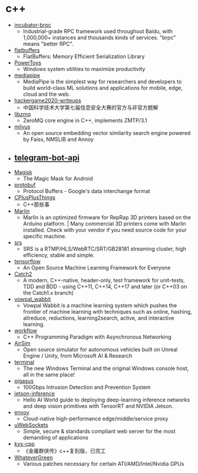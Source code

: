 # c++
- [incubator-brpc](https://github.com/apache/incubator-brpc)
  - Industrial-grade RPC framework used throughout Baidu, with 1,000,000+ instances and thousands kinds of services. "brpc" means "better RPC".
- [flatbuffers](https://github.com/google/flatbuffers)
  - FlatBuffers: Memory Efficient Serialization Library
- [PowerToys](https://github.com/microsoft/PowerToys)
  - Windows system utilities to maximize productivity
- [mediapipe](https://github.com/google/mediapipe)
  - MediaPipe is the simplest way for researchers and developers to build world-class ML solutions and applications for mobile, edge, cloud and the web.
- [hackergame2020-writeups](https://github.com/USTC-Hackergame/hackergame2020-writeups)
  - 中国科学技术大学第七届信息安全大赛的官方与非官方题解
- [libzmq](https://github.com/zeromq/libzmq)
  - ZeroMQ core engine in C++, implements ZMTP/3.1
- [milvus](https://github.com/milvus-io/milvus)
  - An open source embedding vector similarity search engine powered by Faiss, NMSLIB and Annoy
- [telegram-bot-api](https://github.com/tdlib/telegram-bot-api)
  - 
- [Magisk](https://github.com/topjohnwu/Magisk)
  - The Magic Mask for Android
- [protobuf](https://github.com/protocolbuffers/protobuf)
  - Protocol Buffers - Google's data interchange format
- [CPlusPlusThings](https://github.com/Light-City/CPlusPlusThings)
  - C++那些事
- [Marlin](https://github.com/MarlinFirmware/Marlin)
  - Marlin is an optimized firmware for RepRap 3D printers based on the Arduino platform. | Many commercial 3D printers come with Marlin installed. Check with your vendor if you need source code for your specific machine.
- [srs](https://github.com/ossrs/srs)
  - SRS is a RTMP/HLS/WebRTC/SRT/GB28181 streaming cluster, high efficiency, stable and simple.
- [tensorflow](https://github.com/tensorflow/tensorflow)
  - An Open Source Machine Learning Framework for Everyone
- [Catch2](https://github.com/catchorg/Catch2)
  - A modern, C++-native, header-only, test framework for unit-tests, TDD and BDD - using C++11, C++14, C++17 and later (or C++03 on the Catch1.x branch)
- [vowpal_wabbit](https://github.com/VowpalWabbit/vowpal_wabbit)
  - Vowpal Wabbit is a machine learning system which pushes the frontier of machine learning with techniques such as online, hashing, allreduce, reductions, learning2search, active, and interactive learning.
- [workflow](https://github.com/sogou/workflow)
  - C++ Programming Paradigm with Asynchronous Networking
- [AirSim](https://github.com/microsoft/AirSim)
  - Open source simulator for autonomous vehicles built on Unreal Engine / Unity, from Microsoft AI & Research
- [terminal](https://github.com/microsoft/terminal)
  - The new Windows Terminal and the original Windows console host, all in the same place!
- [pigasus](https://github.com/cmu-snap/pigasus)
  - 100Gbps Intrusion Detection and Prevention System
- [jetson-inference](https://github.com/dusty-nv/jetson-inference)
  - Hello AI World guide to deploying deep-learning inference networks and deep vision primitives with TensorRT and NVIDIA Jetson.
- [envoy](https://github.com/envoyproxy/envoy)
  - Cloud-native high-performance edge/middle/service proxy
- [uWebSockets](https://github.com/uNetworking/uWebSockets)
  - Simple, secure & standards compliant web server for the most demanding of applications
- [kys-cpp](https://github.com/scarsty/kys-cpp)
  - 《金庸群侠传》c++复刻版，已完工
- [WhateverGreen](https://github.com/acidanthera/WhateverGreen)
  - Various patches necessary for certain ATI/AMD/Intel/Nvidia GPUs
